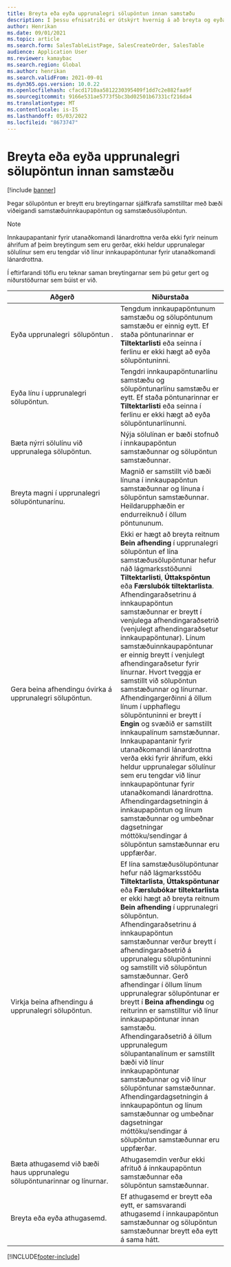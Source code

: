 ```yaml
---
title: Breyta eða eyða upprunalegri sölupöntun innan samstæðu
description: Í þessu efnisatriði er útskýrt hvernig á að breyta og eyða virkni upprunalegrar sölupöntunar
author: Henrikan
ms.date: 09/01/2021
ms.topic: article
ms.search.form: SalesTableListPage, SalesCreateOrder, SalesTable
audience: Application User
ms.reviewer: kamaybac
ms.search.region: Global
ms.author: henrikan
ms.search.validFrom: 2021-09-01
ms.dyn365.ops.version: 10.0.22
ms.openlocfilehash: cfacd1710aa5812230395409f1dd7c2e882faa9f
ms.sourcegitcommit: 9166e531ae5773f5bc3bd02501b67331cf216da4
ms.translationtype: MT
ms.contentlocale: is-IS
ms.lasthandoff: 05/03/2022
ms.locfileid: "8673747"
---
```

# <a name="change-or-delete-an-original-intercompany-sales-order"></a>Breyta eða eyða upprunalegri sölupöntun innan samstæðu

[!include [banner](../../includes/banner.md)]

Þegar sölupöntun er breytt eru breytingarnar sjálfkrafa samstilltar með bæði viðeigandi samstæðuinnkaupapöntun og samstæðusölupöntun.

> [!NOTE]
> Innkaupapantanir fyrir utanaðkomandi lánardrottna verða ekki fyrir neinum áhrifum af þeim breytingum sem eru gerðar, ekki heldur upprunalegar sölulínur sem eru tengdar við línur innkaupapöntunar fyrir utanaðkomandi lánardrottna.

Í eftirfarandi töflu eru teknar saman breytingarnar sem þú getur gert og niðurstöðurnar sem búist er við.

| Aðgerð | Niðurstaða |
|---|---|
| Eyða&nbsp;upprunalegri&nbsp;&nbsp;sölupöntun&nbsp;. | Tengdum innkaupapöntunum samstæðu og sölupöntunum samstæðu er einnig eytt. Ef staða pöntunarinnar er **Tiltektarlisti** eða seinna í ferlinu er ekki hægt að eyða sölupöntuninni. |
| Eyða línu í upprunalegri sölupöntun. | Tengdri innkaupapöntunarlínu samstæðu og sölupöntunarlínu samstæðu er eytt. Ef staða pöntunarinnar er **Tiltektarlisti** eða seinna í ferlinu er ekki hægt að eyða sölupöntunarlínunni. |
| Bæta nýrri sölulínu við upprunalega sölupöntun. | Nýja sölulínan er bæði stofnuð í innkaupapöntun samstæðunnar og sölupöntun samstæðunnar. |
| Breyta magni í upprunalegri sölupöntunarínu. | Magnið er samstillt við bæði línuna í innkaupapöntun samstæðunnar og línuna í sölupöntun samstæðunnar. Heildarupphæðin er endurreiknuð í öllum pöntununum. |
| Gera beina afhendingu óvirka á upprunalegri sölupöntun. | Ekki er hægt að breyta reitnum **Bein afhending** í upprunalegri sölupöntun ef lína samstæðusölupöntunar hefur náð lágmarksstöðunni **Tiltektarlisti**, **Úttakspöntun** eða **Færslubók tiltektarlista**. Afhendingaraðsetrinu á innkaupapöntun samstæðunnar er breytt í venjulega afhendingaraðsetrið (venjulegt afhendingaraðsetur innkaupapöntunar). Línum samstæðuinnkaupapöntunar er einnig breytt í venjulegt afhendingaraðsetur fyrir línurnar. Hvort tveggja er samstillt við sölupöntun samstæðunnar og línurnar. Afhendingargerðinni á öllum línum í upphaflegu sölupöntuninni er breytt í **Engin** og svæðið er samstillt innkaupalínum samstæðunnar. Innkaupapantanir fyrir utanaðkomandi lánardrottna verða ekki fyrir áhrifum, ekki heldur upprunalegar sölulínur sem eru tengdar við línur innkaupapöntunar fyrir utanaðkomandi lánardrottna. Afhendingardagsetningin á innkaupapöntun og línum samstæðunnar og umbeðnar dagsetningar móttöku/sendingar á sölupöntun samstæðunnar eru uppfærðar. |
| Virkja beina afhendingu á upprunalegri sölupöntun. | Ef lína samstæðusölupöntunar hefur náð lágmarksstöðu **Tiltektarlista**, **Úttakspöntunar** eða **Færslubókar tiltektarlista** er ekki hægt að breyta reitnum **Bein afhending** í upprunalegri sölupöntun. Afhendingaraðsetrinu á innkaupapöntun samstæðunnar verður breytt í afhendingaraðsetrið á upprunalegu sölupöntuninni og samstillt við sölupöntun samstæðunnar. Gerð afhendingar í öllum línum upprunalegrar sölupöntunar er breytt í **Beina afhendingu** og reiturinn er samstilltur við línur innkaupapöntunar innan samstæðu. Afhendingaraðsetrið á öllum upprunalegum sölupantanalínum er samstillt bæði við línur innkaupapöntunar samstæðunnar og við línur sölupöntunar samstæðunnar. Afhendingardagsetningin á innkaupapöntun og línum samstæðunnar og umbeðnar dagsetningar móttöku/sendingar á sölupöntun samstæðunnar eru uppfærðar. |
| Bæta athugasemd við bæði haus upprunalegu sölupöntunarinnar og línurnar. | Athugasemdin verður ekki afrituð á innkaupapöntun samstæðunnar eða sölupöntun samstæðunnar. |
| Breyta eða eyða athugasemd. | Ef athugasemd er breytt eða eytt, er samsvarandi athugasemd í innkaupapöntun samstæðunnar og sölupöntun samstæðunnar breytt eða eytt á sama hátt. |

[!INCLUDE[footer-include](../../includes/footer-banner.md)]
